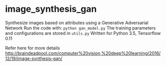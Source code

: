 # image_synthesis_gan
Synthesize images based on attributes using a Generative Adversarial Network
Run the code with: `python gan_model.py`
The training parameters and configurations are stored in `utils.py`
Written for Python 3.5, Tensorflow 0.11

Refer here for more details
http://braindeadpool.com/computer%20vision,%20deep%20learning/2016/12/19/image-synthesis-gan/